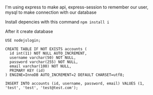 I'm using express to make api, express-session to remember our user, mysql to make connection with our database

Install depencies with this command
```npm install i```

After it create database

```CREATE DATABASE IF NOT EXISTS nodejslogin DEFAULT CHARACTER SET utf8 COLLATE utf8_general_ci;
USE nodejslogin;

CREATE TABLE IF NOT EXISTS accounts (
  id int(11) NOT NULL AUTO_INCREMENT,
  username varchar(50) NOT NULL,
  password varchar(255) NOT NULL,
  email varchar(100) NOT NULL,
  PRIMARY KEY (id)
) ENGINE=InnoDB AUTO_INCREMENT=2 DEFAULT CHARSET=utf8;

INSERT INTO accounts (id, username, password, email) VALUES (1, 'test', 'test', 'test@test.com');
```
